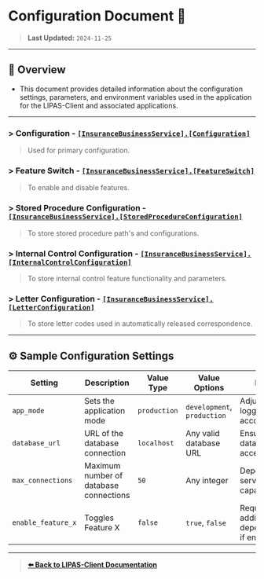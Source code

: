 # Configuration Document 📄


> **Last Updated:** `2024-11-25`

---

## 📄 Overview

* This document provides detailed information about the configuration settings, parameters, and environment variables used in the application for the LIPAS-Client and associated applications.

---


### > Configuration - [`[InsuranceBusinessService].[Configuration]`](Configuration.md)
> Used for primary configuration.


### > Feature Switch - [`[InsuranceBusinessService].[FeatureSwitch]`](FeatureSwitch.md)
> To enable and disable features.

### > Stored Procedure Configuration - [`[InsuranceBusinessService].[StoredProcedureConfiguration]`](StoredProcedureConfiguration.md)
> To store stored procedure path's and configurations.

### > Internal Control Configuration - [`[InsuranceBusinessService].[InternalControlConfiguration]`](../Configuration/InternalControlConfiguration.md)
> To store internal control feature functionality and parameters.

### > Letter Configuration - [`[InsuranceBusinessService].[LetterConfiguration]`](./LetterConfiguration.md)
> To store letter codes used in automatically released correspondence.

---

## ⚙️ Sample Configuration Settings

| Setting                 | Description                                  | Value Type |  Value Options                  | Notes                                      |
|-------------------------|----------------------------------------------|---------------|---------------------------------|--------------------------------------------|
| `app_mode`              | Sets the application mode                    | `production`  | `development`, `production`     | Adjusts logging levels accordingly.        |
| `database_url`          | URL of the database connection               | `localhost`   | Any valid database URL          | Ensure the database is accessible.         |
| `max_connections`       | Maximum number of database connections       | `50`          | Any integer                     | Depends on server capacity.                |
| `enable_feature_x`      | Toggles Feature X                            | `false`       | `true`, `false`                 | Requires additional dependencies if enabled.|

---

> **[⬅️ Back to LIPAS-Client Documentation](../LIPAS-Client.md)**
